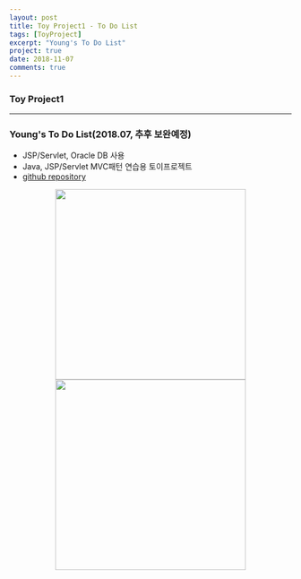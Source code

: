 ```yaml
---
layout: post
title: Toy Project1 - To Do List
tags: [ToyProject]
excerpt: "Young's To Do List"
project: true
date: 2018-11-07
comments: true
---
```


### **Toy Project1**

---

### Young's To Do List(2018.07, 추후 보완예정)

* JSP/Servlet, Oracle DB 사용
* Java, JSP/Servlet MVC패턴 연습용 토이프로젝트
* [github repository](https://github.com/younggeun0/YonungsToDoList)


<center>
    <img src="https://user-images.githubusercontent.com/34850791/47256479-238a3380-d4bc-11e8-82c5-1a15f7aaa83f.png" height="340">
    <img src="https://user-images.githubusercontent.com/34850791/47256480-238a3380-d4bc-11e8-92d5-884633079da3.png" height="340">
</center>
